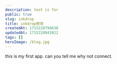 ```yaml
---
description: test is for
public: true
slug: inkdrop
title: inkdrop修改
createdAt: 1715220794630
updatedAt: 1715220843922
tags: []
heroImage: /blog.jpg
---
```

this is my first app.
can you tell me why not connect.